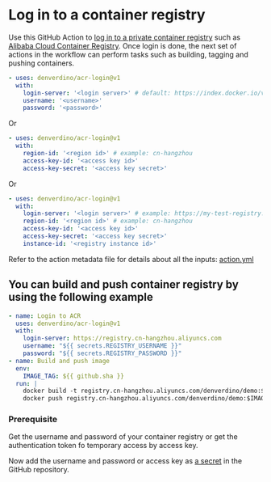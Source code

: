 # Log in to a container registry
Use this GitHub Action to [log in to a private container registry](https://docs.docker.com/engine/reference/commandline/login/) such as [Alibaba Cloud Container Registry](https://www.aliyun.com/product/acr). Once login is done, the next set of actions in the workflow can perform tasks such as building, tagging and pushing containers.

```yaml
- uses: denverdino/acr-login@v1
  with:
    login-server: '<login server>' # default: https://index.docker.io/v1/
    username: '<username>'
    password: '<password>'
```

Or

```yaml
- uses: denverdino/acr-login@v1
  with:
    region-id: '<region id>' # example: cn-hangzhou
    access-key-id: '<access key id>'
    access-key-secret: '<access key secret>'
```

Or

```yaml
- uses: denverdino/acr-login@v1
  with:
    login-server: '<login server>' # example: https://my-test-registry.cn-hangzhou.cr.aliyuncs.com
    region-id: '<region id>' # example: cn-hangzhou
    access-key-id: '<access key id>'
    access-key-secret: '<access key secret>'
    instance-id: '<registry instance id>'
```

Refer to the action metadata file for details about all the inputs: [action.yml](https://github.com/denverdino/acr-login/blob/master/action.yml)

## You can build and push container registry by using the following example
```yaml
- name: Login to ACR
  uses: denverdino/acr-login@v1
  with:
    login-server: https://registry.cn-hangzhou.aliyuncs.com
    username: "${{ secrets.REGISTRY_USERNAME }}"
    password: "${{ secrets.REGISTRY_PASSWORD }}"
- name: Build and push image
  env:
    IMAGE_TAG: ${{ github.sha }}
  run: |
    docker build -t registry.cn-hangzhou.aliyuncs.com/denverdino/demo:$IMAGE_TAG .
    docker push registry.cn-hangzhou.aliyuncs.com/denverdino/demo:$IMAGE_TAG
```

### Prerequisite
Get the username and password of your container registry or get the authentication token fo temporary access by access key. 

Now add the username and password or access key as [a secret](https://developer.github.com/actions/managing-workflows/storing-secrets/) in the GitHub repository.
